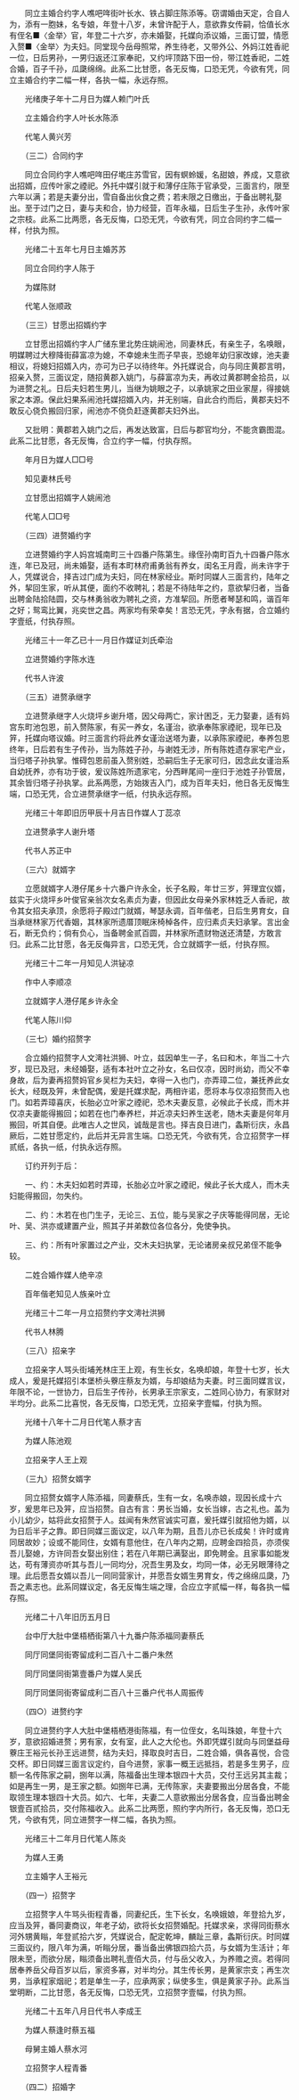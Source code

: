 <!-- { "loadSidebar": true } -->
　　同立主婚合约字人噍吧哖街叶长水、铁占脚庄陈添等。窃谓婚由天定，合自人为，添有一胞妹，名专娘，年登十八岁，未曾许配于人，意欲靠女传嗣，恰值长水有侄名■〈金举〉官，年登二十六岁，亦未婚娶，托媒向添议婚，三面订盟，情愿入赘■〈金举〉为夫妇。同堂现今岳母照常，养生待老，又带外公、外妈江姓香祀一位，日后男孙，一男归返还江家奉祀，又约坪顶路下田一份，带江姓香祀，二姓合婚，百子千孙，瓜瓞绵绵。此系二比甘愿，各无反悔，口恐无凭，今欲有凭，同立主婚合约字二幅一样，各执一幅，永远存照。 

　　光绪庚子年十二月日为媒人赖门叶氏 

　　立主婚合约字人叶长水陈添 

　　代笔人黄兴芳 

　　（三二）合同约字 

　　同立合同约字人噍吧哖田仔墘庄苏雪官，因有螟蛉媛，名甜娘，养成，又意欲出招婿，应传叶家之禋祀。外托中媒引就于和薄仔庄陈于官承受，三面言约，限至六年以满；若是夫妻分出，雪自备出伙食之费；若未限之日缴出，于备出聘礼娶出。至于过门之日，妻与夫和合，协力经营，百年永福，日后生子生孙，永传叶家之宗枝。此系二比两愿，各无反悔，口恐无凭，今欲有凭，同立合同约字二幅一样，付执为照。 

　　光绪二十五年七月日主婚苏苏 

　　同立合同约字人陈于 

　　为媒陈财 

　　代笔人张顺政 

　　（三三）甘愿出招婿约字 

　　立甘愿出招婿约字人广储东里北势庄姚闹池，同妻林氏，有亲生子，名唤眼，明媒聘过大穆降街薛富凉为媳，不幸媳未生而子早丧，恐媳年幼归家改嫁，池夫妻相议，将媳妇招婿入内，亦可为已子以待终年。外托媒说合，向与同庄黄郡言明，招亲入赘，三面议定，随招黄郡入姚门，与薛富凉为夫，再收过黄郡聘金拾员，以为进赘之礼。日后夫妇若生男儿，当继为姚眼之子，以承姚家之田业家屋，得接姚家之本源。保此妇果系闹池托媒招婿入内，并无别端，自此合约而后，黄郡夫妇不敢反心侥负搬回归家，闹池亦不侥负赶逐黄郡夫妇外出。 

　　又批明：黄郡若入姚门之后，再发达致富，日后与郡官均分，不能贪霸图混。此系二比甘愿，各无反悔，合立约字一幅，付执存照。 

　　年月日为媒人□□号 

　　知见妻林氏号 

　　立甘愿出招婿字人姚闹池 

　　代笔人□□号 

　　（三四）进赘婚约字 

　　立进赘婚约字人妈宫城南町三十四番户陈第生。缘侄孙南町百九十四番户陈水连，年已及冠，尚未婚娶，适有本町林府甫勇翁有养女，闺名王月霞，尚未许字于人，凭媒说合，择吉过门成为夫妇，同在林家经业。斯时同媒人三面言约，陆年之外，挈回生家，听从其便，面约不收聘礼；若是不待陆年之约，意欲挈归者，当备出聘金陆拾陆圆，交与林勇翁收为聘礼之资，方准挈回。所愿者琴瑟和鸣，谐百年之好；鸳鸾比翼，兆奕世之昌。两家均有荣幸矣！言恐无凭，字永有据，合立婚约字壹纸，付执存照。 

　　光绪三十一年乙已十一月日作媒证刘氏牵治 

　　立进赘婚约字陈水连 

　　代书人许波 

　　（三五）进赘承继字 

　　立进赘承继字人火烧坪乡谢升塔，因父母两亡，家计困乏，无力娶妻，适有妈宫东町池包恩，前入赘陈家，有买一养女，名谨治，欲承奉陈家禋祀，现年已及笄，托媒向塔议婚。时三面言约将此养女谨治送塔为妻，以承陈家禋祀，奉养包恩终年，日后若有生子传孙，当为陈姓子孙，与谢姓无涉，所有陈姓遗存家宅产业，当归塔子孙执掌。惟碍包恩前虽入赘别姓，恐嗣后生子无家可归，因念此女谨治系自幼抚养，亦有功于彼，爰议陈姓所遗家宅，分西畔尾间一座归于池姓子孙管居，其余皆归塔子孙执掌。此系两愿，方始拨吉入门，成为百年夫妇，他日各无反悔生端，口恐无凭，合立进赘承继字一纸，付执永远存照。 

　　光绪三十年即旧历甲辰十月吉日作媒人丁蕊凉 

　　立进赘承字人谢升塔 

　　代书人苏正中 

　　（三六）就婿字 

　　立愿就婿字人港仔尾乡十六番户许永全，长子名殿，年廿三岁，笄理宜仪婿，兹实于火烧坪乡叶俊官亲翁次女名素贞为妻，但因此女母亲外家林姓乏人香祀，故令其女招夫承顶，余愿将子殿过门就婿，琴瑟永调，百年偕老，日后生男育女，自当承继林家万代香姻，其林家所遗厝顶眠床椅棹各件，应归素贞夫妇承掌。言出金石，断无负约；倘有负心，当备聘金贰百圆，并林家所遗财物送还清楚，方敢言归。此系二比甘愿，各无反侮异言，口恐无凭，合立就婿字一纸，付执存照。 

　　光绪三十二年一月知见人洪铋凉 

　　作中人李顺凉 

　　立就婿字人港仔尾乡许永全 

　　代笔人陈川仰 

　　（三七）婚约招赘字 

　　合立婚约招赘字人文澚社洪狮、叶立，兹因单生一子，名曰和木，年当二十六岁，现已及冠，未经婚娶，适有本社叶立之孙女，名曰仅凉，因时尚幼，而父不幸身故，后为妻再招赘妈官乡吴栏为夫妇，幸得一入也门，亦弄璋二位，兼抚养此女长大，经既及笄，未曾配偶，爰是托媒求配，两相许诺，愿将本与仅凉招赘而入也门。如若弄璋喜庆，长胎必立叶家之禋祀，恐木夫妻反意，必候此子长成，而木并仅凉夫妻能得搬回；如若在也门奉养栏，并近凉夫妇养生送老，随木夫妻是何年月搬回，听其自便。此唯古人之世风，诚哉是言也。择吉良日进门，螽斯衍庆，永昌厥后，二姓甘愿定约，此后并无异言生端。口恐无凭，今欲有凭，合立招赘字一样贰纸，各执一纸，付执永远存照。 

　　订约开列于后： 

　　一、约：木夫妇如若时弄璋，长胎必立叶家之禋祀，候此子长大成人，而木夫妇能得搬回，勿失约。 

　　二、约：木若在也门生子，无论三、五位，能与吴家之子庆等能得同居，无论叶、吴、洪亦或建置产业，照其子并弟数位各位各分，免使争执。 

　　三、约：所有叶家置过之产业，交木夫妇执掌，无论诸房亲叔兄弟侄不能争较。 

　　二姓合婚作媒人绝辛凉 

　　百年偕老知见人族亲叶立 

　　光绪三十二年一月立招赘约字文澚社洪狮 

　　代书人林腾 

　　（三八）招亲字 

　　立招亲字人骂头街埔羌林庄王上观，有生长女，名唤却娘，年登十七岁，长大成人，爰是托媒招引本堡桥头藔庄蔡友为婿，与却娘结为夫妻。时三面同媒言议，年限不论，一世协力，日后生子传孙，长男承王宗家支，二姓同心协力，有家财对半均分。此系二比喜悦，各无反悔，口恐无凭，立招亲字壹幅，付执为照。 

　　光绪十八年十二月日代笔人蔡才吉 

　　为媒人陈池观 

　　立招亲字人王上观 

　　（三九）招赘女婿字 

　　同立招赘女婿字人陈添福，同妻蔡氏，生有一女，名唤赤娘，现因长成十六岁，爰思年已及笄，应当招赘。自古有言：男长当婚，女长当嫁，古之礼也。盖为小儿幼少，姑将此女招赘于人。兹闻有朱然官诚实可嘉，爰托媒引就招他为婿，以为日后半子之靠。即日同媒三面议定，以八年为期，且吾儿亦已长成矣！许时或肯同居故妙；设或不能同住，女婿有意他住，在八年内之期，应聘金四拾员，亦须俟吾儿娶媳，方许同吾女娶出别住；若在八年期已满娶出，即免聘金。且家事如能发达，苟有薄资亦听其与吾儿一同均分，况吾生男及女，均同一体，必无另眼薄待之理。此后愿吾女婿以吾儿一同同营家计，并愿吾女婿生男育女，传之绵绵瓜瓞，乃吾之素志也。此系同媒议定，各无反悔生端之理，合应立字贰幅一样，每各执一幅存照。 

　　光绪二十八年旧历五月日 

　　台中厅大肚中堡梧栖街第八十九番户陈添福同妻蔡氏 

　　同厅同堡同街寄留成利二百八十二番户朱然 

　　同厅同堡同街第壹番户为媒人吴氏 

　　同厅同堡同街寄留成利二百八十三番户代书人周振传 

　　（四○）进赘约字 

　　同立进赘约字人大肚中堡梧栖港街陈福，有一位侄女，名叫珠娘，年登十六岁，意欲招婚进赘；男有家，女有室，此人之大伦也。外即凭媒引就向与同堡益母藔庄王裕元长孙王远进赘，结为夫妇，择取良时吉日，二姓合婚，俱各喜悦，合卺交杯。即日同媒三面言议定约，自今进赘，家事一概王远抵挡，若是多生男子，应额一名传陈家之嗣，捌年以满，陈福备出生理本银四十大员，交付王远另其主裁；如是再生一男，是王家之额。如捌年已满，无传陈家，夫妻要搬出分居各食，不能取领生理本银四十大员。如六、七年，夫妻二人意欲搬出分居各食，应当备出聘金银壹百贰拾员，交付陈福收入。此系二比两愿，照约字内所行，各无反悔，恐口无凭，今欲有凭，同立进赘字一样二幅，各执为照。 

　　光绪三十二年月日代笔人陈炎 

　　为媒人王勇 

　　立主婚字人王裕元 

　　（四一）招赘字 

　　立招赘字人牛骂头街程青番，同妻纪氏，生下长女，名唤娥娘，年登拾九岁，应当及笄，番同妻商议，年老子幼，欲将长女招赘婚配。托媒求亲，求得同街蔡水河外甥黄瞈，年登贰拾六岁，凭媒说合，配定乾坤，麟趾三章，螽斯衍庆。时同媒三面议约，限八年为满，听瞈分居，番当备出佛银四拾六员，与女婿为生活计；年限未至，而欲分居，瞈须备出聘礼壹佰大员，付与岳父收入，为养赡之资。若得同居奉养岳父母百岁以后，家资多寡，对半均分。其生传长男，是黄家宗支；再生次男，当承程家烟祀；若是单生一子，应承两家；纵使多生，俱是黄家子孙。此系当堂明断，二比甘愿，各无反悔，口恐无凭，立招赘字壹幅，付执为照。 

　　光绪二十五年八月日代书人李成王 

　　为媒人蔡逢时蔡五福 

　　母舅主婚人蔡水河 

　　立招赘字人程青番 

　　（四二）招婚字 


